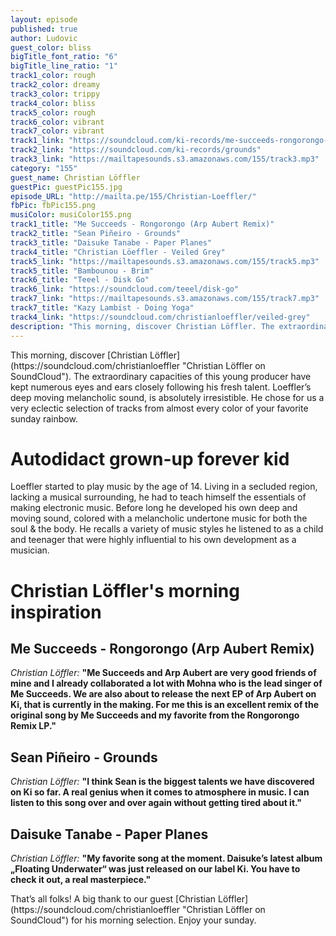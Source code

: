 ```yaml
---
layout: episode
published: true
author: Ludovic
guest_color: bliss
bigTitle_font_ratio: "6"
bigTitle_line_ratio: "1"
track1_color: rough
track2_color: dreamy
track3_color: trippy
track4_color: bliss
track5_color: rough
track6_color: vibrant
track7_color: vibrant
track1_link: "https://soundcloud.com/ki-records/me-succeeds-rongorongo-arp"
track2_link: "https://soundcloud.com/ki-records/grounds"
track3_link: "https://mailtapesounds.s3.amazonaws.com/155/track3.mp3"
category: "155"
guest_name: Christian Löffler
guestPic: guestPic155.jpg
episode_URL: "http://mailta.pe/155/Christian-Loeffler/"
fbPic: fbPic155.png
musiColor: musiColor155.png
track1_title: "Me Succeeds - Rongorongo (Arp Aubert Remix)"
track2_title: "Sean Piñeiro - Grounds"
track3_title: "Daisuke Tanabe - Paper Planes"
track4_title: "Christian Löeffler - Veiled Grey"
track5_link: "https://mailtapesounds.s3.amazonaws.com/155/track5.mp3"
track5_title: "Bambounou - Brim"
track6_title: "Teeel - Disk Go"
track6_link: "https://soundcloud.com/teeel/disk-go"
track7_link: "https://mailtapesounds.s3.amazonaws.com/155/track7.mp3"
track7_title: "Kazy Lambist - Doing Yoga"
track4_link: "https://soundcloud.com/christianloeffler/veiled-grey"
description: "This morning, discover Christian Löffler. The extraordinary capacities of this young producer have kept numerous eyes and ears closely following his fresh talent. Loeffler’s deep moving melancholic sound, is absolutely irresistible. He chose for us a very eclectic selection of tracks from almost every color of your favorite sunday rainbow."
---
```


<p id="introduction">
This morning, discover [Christian Löffler](https://soundcloud.com/christianloeffler "Christian Löffler on SoundCloud"). The extraordinary capacities of this young producer have kept numerous eyes and ears closely following his fresh talent. Loeffler’s deep moving melancholic sound, is absolutely irresistible. He chose for us a very eclectic selection of tracks from almost every color of your favorite sunday rainbow.
</p>
 
# Autodidact grown-up forever kid

Loeffler started to play music by the age of 14. Living in a secluded region, lacking a musical surrounding, he had to teach himself the essentials of making electronic music. Before long he developed his own deep and moving sound, colored with a melancholic undertone music for both the soul & the body. He recalls a variety of music styles he listened to as a child and teenager that were highly influential to his own development as a musician.

# Christian Löffler's morning inspiration
 
## Me Succeeds - Rongorongo (Arp Aubert Remix)
_Christian Löffler:_ **"**Me Succeeds and Arp Aubert are very good friends of mine and I already collaborated a lot with Mohna who is the lead singer of Me Succeeds. We are also about to release the next EP of Arp Aubert on Ki, that is currently in the making. For me this is an excellent remix of the original song by Me Succeeds and my favorite from the Rongorongo Remix LP.**"**
 
## Sean Piñeiro - Grounds
_Christian Löffler:_ **"**I think Sean is the biggest talents we have discovered on Ki so far. A real genius when it comes to atmosphere in music. I can listen to this song over and over again without getting tired about it.**"**
 
## Daisuke Tanabe - Paper Planes
_Christian Löffler:_ **"**My favorite song at the moment. Daisuke’s latest album „Floating Underwater“ was just released on our label Ki. You have to check it out, a real masterpiece.**"**
 
<p id="outroduction">
That’s all folks! A big thank to our guest [Christian Löffler](https://soundcloud.com/christianloeffler "Christian Löffler on SoundCloud") for his morning selection. Enjoy your sunday.
</p>